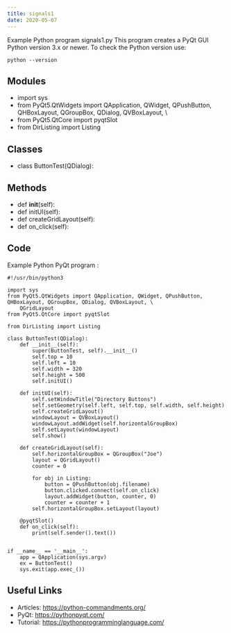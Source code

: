 ```yaml
---
title: signals1
date: 2020-05-07
---
```

Example Python program signals1.py
This program creates a PyQt GUI
Python version 3.x or newer.
To check the Python version use:

    python --version

## Modules

* import sys
* from PyQt5.QtWidgets import QApplication, QWidget, QPushButton, QHBoxLayout, QGroupBox, QDialog, QVBoxLayout, \
* from PyQt5.QtCore import pyqtSlot
* from DirListing import Listing

## Classes

* class ButtonTest(QDialog):

## Methods

* def __init__(self):
* def initUI(self):
* def createGridLayout(self):
* def on_click(self):

## Code

Example Python PyQt program :

    #!/usr/bin/python3
    
    import sys
    from PyQt5.QtWidgets import QApplication, QWidget, QPushButton, QHBoxLayout, QGroupBox, QDialog, QVBoxLayout, \
        QGridLayout
    from PyQt5.QtCore import pyqtSlot
    
    from DirListing import Listing
    
    class ButtonTest(QDialog):
        def __init__(self):
            super(ButtonTest, self).__init__()
            self.top = 10
            self.left = 10
            self.width = 320
            self.height = 500
            self.initUI()
    
        def initUI(self):
            self.setWindowTitle("Directory Buttons")
            self.setGeometry(self.left, self.top, self.width, self.height)
            self.createGridLayout()
            windowLayout = QVBoxLayout()
            windowLayout.addWidget(self.horizontalGroupBox)
            self.setLayout(windowLayout)
            self.show()
    
        def createGridLayout(self):
            self.horizontalGroupBox = QGroupBox("Joe")
            layout = QGridLayout()
            counter = 0
    
            for obj in Listing:
                button = QPushButton(obj.filename)
                button.clicked.connect(self.on_click)
                layout.addWidget(button, counter, 0)
                counter = counter + 1
            self.horizontalGroupBox.setLayout(layout)
    
        @pyqtSlot()
        def on_click(self):
            print(self.sender().text())
    
    
    if __name__ == '__main__':
        app = QApplication(sys.argv)
        ex = ButtonTest()
        sys.exit(app.exec_())
    
    

## Useful Links

- Articles: https://python-commandments.org/
- PyQt: https://pythonpyqt.com/
- Tutorial: https://pythonprogramminglanguage.com/
